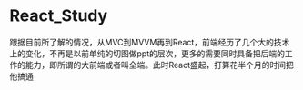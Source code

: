 # React_Study
跟据目前所了解的情况，从MVC到MVVM再到React，前端经历了几个大的技术上的变化，不再是以前单纯的切图做ppt的层次，更多的需要同时具备把后端的工作的能力，即所谓的大前端或者叫全端。此时React盛起，打算花半个月的时间把他搞通
